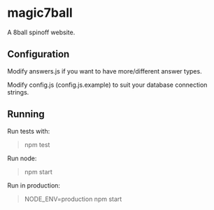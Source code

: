 # magic7ball

A 8ball spinoff website.

## Configuration

Modify answers.js if you want to have more/different answer types.


Modify config.js (config.js.example) to suit your database connection strings.

## Running

Run tests with:
> npm test

Run node:
>npm start

Run in production:
>NODE_ENV=production npm start
